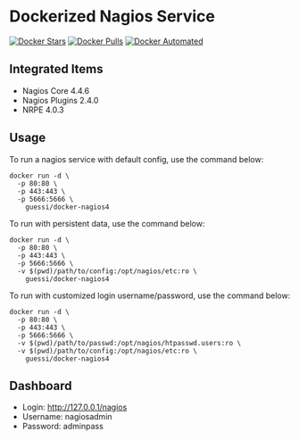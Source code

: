 # Dockerized Nagios Service

[![Docker Stars](https://img.shields.io/docker/stars/guessi/docker-nagios4.svg)](https://hub.docker.com/r/guessi/docker-nagios4/)
[![Docker Pulls](https://img.shields.io/docker/pulls/guessi/docker-nagios4.svg)](https://hub.docker.com/r/guessi/docker-nagios4/)
[![Docker Automated](https://img.shields.io/docker/automated/guessi/docker-nagios4.svg)](https://hub.docker.com/r/guessi/docker-nagios4/)


## Integrated Items

* Nagios Core 4.4.6
* Nagios Plugins 2.4.0
* NRPE 4.0.3


## Usage

To run a nagios service with default config, use the command below:

```
docker run -d \
  -p 80:80 \
  -p 443:443 \
  -p 5666:5666 \
    guessi/docker-nagios4
```

To run with persistent data, use the command below:

```
docker run -d \
  -p 80:80 \
  -p 443:443 \
  -p 5666:5666 \
  -v $(pwd)/path/to/config:/opt/nagios/etc:ro \
    guessi/docker-nagios4
```

To run with customized login username/password, use the command below:

```
docker run -d \
  -p 80:80 \
  -p 443:443 \
  -p 5666:5666 \
  -v $(pwd)/path/to/passwd:/opt/nagios/htpasswd.users:ro \
  -v $(pwd)/path/to/config:/opt/nagios/etc:ro \
    guessi/docker-nagios4
```

## Dashboard

* Login: http://127.0.0.1/nagios
* Username: nagiosadmin
* Password: adminpass
